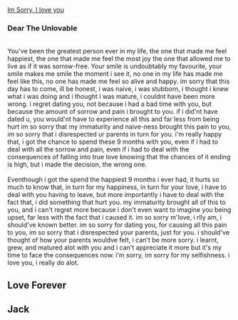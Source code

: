 <!DOCTYPE html>

<html>



<link rel="stylesheet" type="text/css" href="my_style1.css">


<body>
<a href="https://www.Google.com/"> Im Sorry, I love you </a>
<h3>Dear The Unlovable</h3>
<br>
	You've been the greatest person ever in my life, the one that made me feel happiest, 
	the one that made me feel the most joy the one that allowed me to live as if it was 
	sorrow-free. Your smile is undoubtably my favourite, your smile makes me smile the 
	moment i see it, no one in my life has made me feel like this, no one has made me feel
	so alive and happy. im sorry that this day has to come, ill be honest, i was naive, 
	i was stubborn, i thought i knew what i was doing and i thought i was mature, i couldnt 
	have been more wrong. i regret dating you, not because i had a bad time with you, but 
	because the amount of sorrow  and pain i brought to you. if i did'nt have dated u, you 
	would'nt have to experience all this and far less from being hurt im so sorry that my 
	immaturity and naive-ness brought this pain to you, im so sorry that i disrespected ur 
	parents in turn  for you. i'm really happy that, i got the chance to spend these 9 months 
	with you, even if i had to deal with all the sorrow and pain, even if i had to deal with 
	the consequences of falling into true love knowing that the chances of it ending is high,
	but i made the decision, the wrong one.
</br>
<br>
	Eventhough i got the spend the happiest 9 months i ever had, it hurts so much to know that, 
	in turn for my happiness, in turn for your love, i have to deal with you having to leave, 
	but more importantly i have to deal with the fact that, i did something that hurt you.
	my immaturity brought all of this to you, and i can't regret more because i don't even 
	want to imagine you being upset, far less with the fact that i caused it. im so sorry m'love, 
	i rlly am, i should've known better. im so sorry for dating you, for causing all this pain 
	to you, im so sorry that i disrespected your parents, just for you. i should've thought of 
	how your parents wouldve felt, i can't be more sorry. i learnt, grew, and matured alot with 
	you and i can't appreciate it more but it's my time to face the consequences now. i'm sorry,
	im sorry for my selfishness. i love you, i really do alot.
</br>
<h2>
Love Forever
</h2>
<h2>
Jack
</h2>
</body>
</html>
